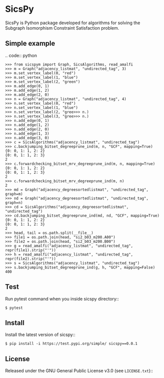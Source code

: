 SicsPy
========

SicsPy is Python package developed for algorithms for solving the Subgraph Isomorphism Constraint Satisfaction problem.

Simple example
--------------

.. code:: python

    >>> from sicspym import Graph, SicsAlgorithms, read_amalfi
    >>> m = Graph("adjacency_listmat", "undirected_tag", 3)
    >>> m.set_vertex_label(0, "red")
    >>> m.set_vertex_label(1, "blue")
    >>> m.set_vertex_label(2, "green")
    >>> m.add_edge(0, 1)
    >>> m.add_edge(1, 2)
    >>> m.add_edge(2, 0)
    >>> n = Graph("adjacency_listmat", "undirected_tag", 4)
    >>> n.set_vertex_label(0, "red")
    >>> n.set_vertex_label(1, "blue")
    >>> n.set_vertex_label(2, "gree>>> n.)
    >>> n.set_vertex_label(3, "gree>>> n.)
    >>> n.add_edge(0, 1)
    >>> n.add_edge(1, 2)
    >>> n.add_edge(2, 0)
    >>> n.add_edge(1, 3)
    >>> n.add_edge(3, 0)
    >>> c = SicsAlgorithms("adjacency_listmat", "undirected_tag")
    >>> c.backjumping_bitset_degreeprune_ind(m, n, "GCF", mapping=True)
    {0: 0, 1: 1, 2: 2}
    {0: 0, 1: 1, 2: 3}
    2
    >>> c.forwardchecking_bitset_mrv_degreeprune_ind(m, n, mapping=True)
    {0: 0, 1: 1, 2: 2}
    {0: 0, 1: 1, 2: 3}
    2
    >>> c.forwardchecking_bitset_mrv_degreeprune_ind(m, n)
    2
    >>> md = Graph("adjacency_degreesortedlistmat", "undirected_tag", graph=m)
    >>> nd = Graph("adjacency_degreesortedlistmat", "undirected_tag", graph=n)
    >>> cd = SicsAlgorithms("adjacency_degreesortedlistmat", "undirected_tag")
    >>> cd.backjumping_bitset_degreeprune_ind(md, nd, "GCF", mapping=True)
    {0: 0, 1: 1, 2: 2}
    {0: 0, 1: 1, 2: 3}
    2
    >>> head, tail = os.path.split(__file__)
    >>> file1 = os.path.join(head, "si2_b03_m200.A00")
    >>> file2 = os.path.join(head, "si2_b03_m200.B00")
    >>> g = read_amalfi("adjacency_listmat", "undirected_tag", repr(file1).strip("'"))
    >>> h = read_amalfi("adjacency_listmat", "undirected_tag", repr(file2).strip("'"))
    >>> s = SicsAlgorithms("adjacency_listmat", "undirected_tag")
    >>> s.backjumping_bitset_degreeprune_ind(g, h, "GCF", mapping=False)
    400

Test
-------

Run pytest command when you inside sicspy directory::
    
    $ pytest

Install
-------

Install the latest version of sicspy::

    $ pip install -i https://test.pypi.org/simple/ sicspy==0.0.1

License
-------

Released under the GNU General Public License v3.0 (see `LICENSE.txt`)::
